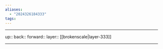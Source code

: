 ```yaml
---
aliases:
  - "2024326184333"
tags:
---
```




***

up:: 
back:: 
forward:: 
layer:: [[brokenscale|layer-333]]

***
